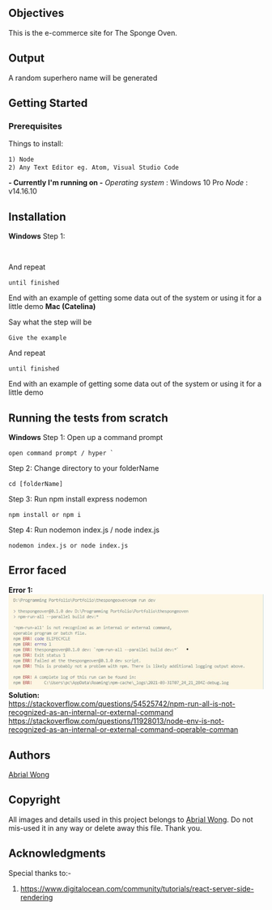 ## Objectives
This is the e-commerce site for The Sponge Oven.

## Output 
A random superhero name will be generated

## Getting Started

### Prerequisites

Things to install:
```
1) Node
2) Any Text Editor eg. Atom, Visual Studio Code
```
**- Currently I'm running on -** 
*Operating system* :  Windows 10 Pro
*Node* :  v14.16.10

## Installation
**Windows**
Step 1:

```
 
```

And repeat

```
until finished
```

End with an example of getting some data out of the system or using it for a little demo
**Mac (Catelina)**

Say what the step will be

```
Give the example
```

And repeat

```
until finished
```

End with an example of getting some data out of the system or using it for a little demo

## Running the tests from scratch

**Windows**
Step 1:  Open up a command prompt
```
open command prompt / hyper `
```
Step 2:  Change directory to your folderName
```
cd [folderName]
```

Step 3: Run npm install express nodemon
```
npm install or npm i
```
Step 4: Run nodemon index.js / node index.js
```
nodemon index.js or node index.js
```

## Error faced
**Error 1:**<br>
<img src="./errors/1.jpg"/>
<b> Solution: </b><br>
https://stackoverflow.com/questions/54525742/npm-run-all-is-not-recognized-as-an-internal-or-external-command
https://stackoverflow.com/questions/11928013/node-env-is-not-recognized-as-an-internal-or-external-command-operable-comman

## Authors
<a href="">Abrial Wong</a>

## Copyright
All images and details used in this project belongs to <a href="https://github.com/AbrialWong">Abrial Wong</a>. Do not mis-used it in any way or delete away this file. Thank you. 


## Acknowledgments
Special thanks to:- 
1) https://www.digitalocean.com/community/tutorials/react-server-side-rendering
